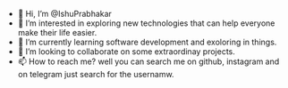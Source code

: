 - 👋 Hi, I’m @IshuPrabhakar
- 👀 I’m interested in exploring new technologies that can help everyone make their life easier.
- 🌱 I’m currently learning software development and exoloring in things.
- 💞️ I’m looking to collaborate on some extraordinay projects.
- 📫 How to reach me? well you can search me on github, instagram and on telegram just search for the usernamw.

<!---
IshuPrabhakar/IshuPrabhakar is a ✨ special ✨ repository because its `README.md` (this file) appears on your GitHub profile.
You can click the Preview link to take a look at your changes.
--->
